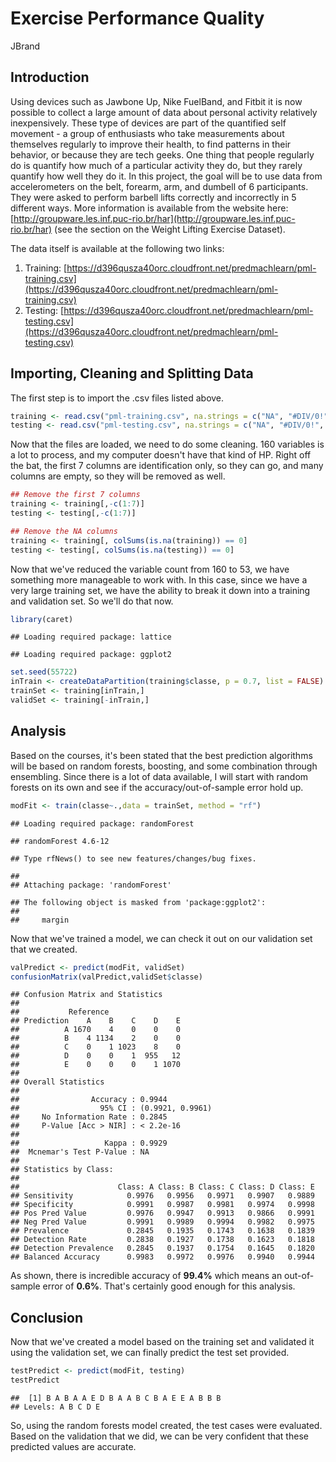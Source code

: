 # Exercise Performance Quality
JBrand  

## Introduction
Using devices such as Jawbone Up, Nike FuelBand, and Fitbit it is now possible to collect a large amount of data about personal activity relatively inexpensively. These type of devices are part of the quantified self movement - a group of enthusiasts who take measurements about themselves regularly to improve their health, to find patterns in their behavior, or because they are tech geeks. One thing that people regularly do is quantify how much of a particular activity they do, but they rarely quantify how well they do it. In this project, the goal will be to use data from accelerometers on the belt, forearm, arm, and dumbell of 6 participants. They were asked to perform barbell lifts correctly and incorrectly in 5 different ways. More information is available from the website here: [http://groupware.les.inf.puc-rio.br/har](http://groupware.les.inf.puc-rio.br/har) (see the section on the Weight Lifting Exercise Dataset).

The data itself is available at the following two links:  
1. Training: [https://d396qusza40orc.cloudfront.net/predmachlearn/pml-training.csv](https://d396qusza40orc.cloudfront.net/predmachlearn/pml-training.csv)  
2. Testing: [https://d396qusza40orc.cloudfront.net/predmachlearn/pml-testing.csv](https://d396qusza40orc.cloudfront.net/predmachlearn/pml-testing.csv)

## Importing, Cleaning and Splitting Data

The first step is to import the .csv files listed above.

```r
training <- read.csv("pml-training.csv", na.strings = c("NA", "#DIV/0!", ""))
testing <- read.csv("pml-testing.csv", na.strings = c("NA", "#DIV/0!", ""))
```
Now that the files are loaded, we need to do some cleaning. 160 variables is a lot to process, and my computer doesn't have that kind of HP. Right off the bat, the first 7 columns are identification only, so they can go, and many columns are empty, so they will be removed as well.

```r
## Remove the first 7 columns
training <- training[,-c(1:7)]
testing <- testing[,-c(1:7)]

## Remove the NA columns
training <- training[, colSums(is.na(training)) == 0]
testing <- testing[, colSums(is.na(testing)) == 0]
```
Now that we've reduced the variable count from 160 to 53, we have something more manageable to work with. In this case, since we have a very large training set, we have the ability to break it down into a training and validation set. So we'll do that now.

```r
library(caret)
```

```
## Loading required package: lattice
```

```
## Loading required package: ggplot2
```

```r
set.seed(55722)
inTrain <- createDataPartition(training$classe, p = 0.7, list = FALSE)
trainSet <- training[inTrain,]
validSet <- training[-inTrain,]
```

## Analysis
Based on the courses, it's been stated that the best prediction algorithms will be based on random forests, boosting, and some combination through ensembling.  Since there is a lot of data available, I will start with random forests on its own and see if the accuracy/out-of-sample error hold up.

```r
modFit <- train(classe~.,data = trainSet, method = "rf")
```

```
## Loading required package: randomForest
```

```
## randomForest 4.6-12
```

```
## Type rfNews() to see new features/changes/bug fixes.
```

```
## 
## Attaching package: 'randomForest'
```

```
## The following object is masked from 'package:ggplot2':
## 
##     margin
```
Now that we've trained a model, we can check it out on our validation set that we created.

```r
valPredict <- predict(modFit, validSet)
confusionMatrix(valPredict,validSet$classe)
```

```
## Confusion Matrix and Statistics
## 
##           Reference
## Prediction    A    B    C    D    E
##          A 1670    4    0    0    0
##          B    4 1134    2    0    0
##          C    0    1 1023    8    0
##          D    0    0    1  955   12
##          E    0    0    0    1 1070
## 
## Overall Statistics
##                                           
##                Accuracy : 0.9944          
##                  95% CI : (0.9921, 0.9961)
##     No Information Rate : 0.2845          
##     P-Value [Acc > NIR] : < 2.2e-16       
##                                           
##                   Kappa : 0.9929          
##  Mcnemar's Test P-Value : NA              
## 
## Statistics by Class:
## 
##                      Class: A Class: B Class: C Class: D Class: E
## Sensitivity            0.9976   0.9956   0.9971   0.9907   0.9889
## Specificity            0.9991   0.9987   0.9981   0.9974   0.9998
## Pos Pred Value         0.9976   0.9947   0.9913   0.9866   0.9991
## Neg Pred Value         0.9991   0.9989   0.9994   0.9982   0.9975
## Prevalence             0.2845   0.1935   0.1743   0.1638   0.1839
## Detection Rate         0.2838   0.1927   0.1738   0.1623   0.1818
## Detection Prevalence   0.2845   0.1937   0.1754   0.1645   0.1820
## Balanced Accuracy      0.9983   0.9972   0.9976   0.9940   0.9944
```
As shown, there is incredible accuracy of __99.4%__ which means an out-of-sample error of __0.6%__.  That's certainly good enough for this analysis. 

## Conclusion
Now that we've created a model based on the training set and validated it using the validation set, we can finally predict the test set provided.

```r
testPredict <- predict(modFit, testing)
testPredict
```

```
##  [1] B A B A A E D B A A B C B A E E A B B B
## Levels: A B C D E
```
So, using the random forests model created, the test cases were evaluated. Based on the validation that we did, we can be very confident that these predicted values are accurate.
